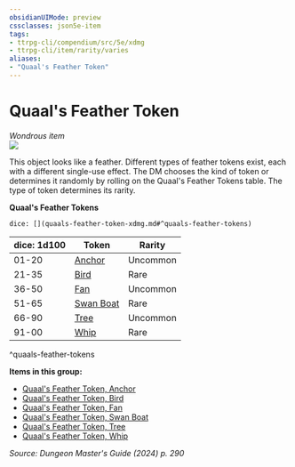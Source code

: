 ```yaml
---
obsidianUIMode: preview
cssclasses: json5e-item
tags:
- ttrpg-cli/compendium/src/5e/xdmg
- ttrpg-cli/item/rarity/varies
aliases: 
- "Quaal's Feather Token"
---
```

# Quaal's Feather Token
*Wondrous item*  
![](2-Mechanics/CLI/items/img/quaals-feather-token.webp#right)


This object looks like a feather. Different types of feather tokens exist, each with a different single-use effect. The DM chooses the kind of token or determines it randomly by rolling on the Quaal's Feather Tokens table. The type of token determines its rarity.

**Quaal's Feather Tokens**

`dice: [](quaals-feather-token-xdmg.md#^quaals-feather-tokens)`

| dice: 1d100 | Token | Rarity |
|-------------|-------|--------|
| 01-20 | [Anchor](2-Mechanics/CLI/items/quaals-feather-token-anchor-xdmg.md) | Uncommon |
| 21-35 | [Bird](2-Mechanics/CLI/items/quaals-feather-token-bird-xdmg.md) | Rare |
| 36-50 | [Fan](2-Mechanics/CLI/items/quaals-feather-token-fan-xdmg.md) | Uncommon |
| 51-65 | [Swan Boat](2-Mechanics/CLI/items/quaals-feather-token-swan-boat-xdmg.md) | Rare |
| 66-90 | [Tree](2-Mechanics/CLI/items/quaals-feather-token-tree-xdmg.md) | Uncommon |
| 91-00 | [Whip](2-Mechanics/CLI/items/quaals-feather-token-whip-xdmg.md) | Rare |
^quaals-feather-tokens

**Items in this group:**

- [Quaal's Feather Token, Anchor](2-Mechanics/CLI/items/quaals-feather-token-anchor-xdmg.md)
- [Quaal's Feather Token, Bird](2-Mechanics/CLI/items/quaals-feather-token-bird-xdmg.md)
- [Quaal's Feather Token, Fan](2-Mechanics/CLI/items/quaals-feather-token-fan-xdmg.md)
- [Quaal's Feather Token, Swan Boat](2-Mechanics/CLI/items/quaals-feather-token-swan-boat-xdmg.md)
- [Quaal's Feather Token, Tree](2-Mechanics/CLI/items/quaals-feather-token-tree-xdmg.md)
- [Quaal's Feather Token, Whip](2-Mechanics/CLI/items/quaals-feather-token-whip-xdmg.md)

*Source: Dungeon Master's Guide (2024) p. 290*
